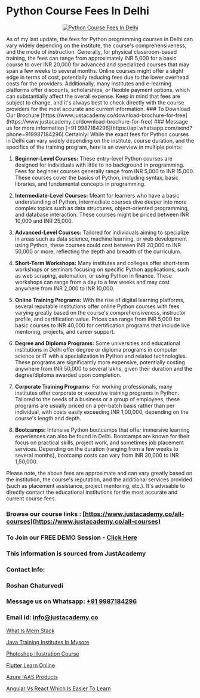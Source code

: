 # Python Course Fees In Delhi

<p align="center">
  <a href="https://justacademy.co/course-detail/python-training">
    <img src="https://justacademy.co/storage2/course_image/1709713400_course_image.webp" alt="Python Course Fees In Delhi">
  </a>
</p>
As of my last update, the fees for Python programming courses in Delhi can vary widely depending on the institute, the course's comprehensiveness, and the mode of instruction. Generally, for physical classroom-based training, the fees can range from approximately INR 5,000 for a basic course to over INR 20,000 for advanced and specialized courses that may span a few weeks to several months. Online courses might offer a slight edge in terms of cost, potentially reducing fees due to the lower overhead costs for the providers. Additionally, many institutes and e-learning platforms offer discounts, scholarships, or flexible payment options, which can substantially affect the overall expense. Keep in mind that fees are subject to change, and it's always best to check directly with the course providers for the most accurate and current information.
### To Download Our Brochure [https://www.justacademy.co/download-brochure-for-free](https://www.justacademy.co/download-brochure-for-free)
### Message us for more information [+91 9987184296](https://api.whatsapp.com/send?phone=919987184296)
Certainly! While the exact fees for Python courses in Delhi can vary widely depending on the institute, course duration, and the specifics of the training program, here is an overview in multiple points:

1) **Beginner-Level Courses:** These entry-level Python courses are designed for individuals with little to no background in programming. Fees for beginner courses generally range from INR 5,000 to INR 15,000. These courses cover the basics of Python, including syntax, basic libraries, and fundamental concepts in programming.

2) **Intermediate-Level Courses:** Meant for learners who have a basic understanding of Python, intermediate courses dive deeper into more complex topics such as data structures, object-oriented programming, and database interaction. These courses might be priced between INR 10,000 and INR 25,000.

3) **Advanced-Level Courses:** Tailored for individuals aiming to specialize in areas such as data science, machine learning, or web development using Python, these courses could cost between INR 20,000 to INR 50,000 or more, reflecting the depth and breadth of the curriculum.

4) **Short-Term Workshops:** Many institutes and colleges offer short-term workshops or seminars focusing on specific Python applications, such as web scraping, automation, or using Python in finance. These workshops can range from a day to a few weeks and may cost anywhere from INR 2,000 to INR 10,000.

5) **Online Training Programs:** With the rise of digital learning platforms, several reputable institutions offer online Python courses with fees varying greatly based on the course's comprehensiveness, instructor profile, and certification value. Prices can range from INR 5,000 for basic courses to INR 40,000 for certification programs that include live mentoring, projects, and career support.

6) **Degree and Diploma Programs:** Some universities and educational institutions in Delhi offer degree or diploma programs in computer science or IT with a specialization in Python and related technologies. These programs are significantly more expensive, potentially costing anywhere from INR 50,000 to several lakhs, given their duration and the degree/diploma awarded upon completion.

7) **Corporate Training Programs:** For working professionals, many institutes offer corporate or executive training programs in Python. Tailored to the needs of a business or a group of employees, these programs are usually priced on a per-batch basis rather than per individual, with costs easily exceeding INR 1,00,000, depending on the course's length and depth.

8) **Bootcamps:** Intensive Python bootcamps that offer immersive learning experiences can also be found in Delhi. Bootcamps are known for their focus on practical skills, project work, and sometimes job placement services. Depending on the duration (ranging from a few weeks to several months), bootcamp costs can vary from INR 30,000 to INR 1,50,000.

Please note, the above fees are approximate and can vary greatly based on the institution, the course's reputation, and the additional services provided (such as placement assistance, project mentoring, etc.). It's advisable to directly contact the educational institutions for the most accurate and current course fees.

### Browse our course links : [https://www.justacademy.co/all-courses](https://www.justacademy.co/all-courses) 
### To Join our FREE DEMO Session - [Click Here](https://www.justacademy.co/register-for-course-demo)


### This information is sourced from JustAcademy
### Contact Info:
### Roshan Chaturvedi
### Message us on Whatsapp: [+91 9987184296](https://api.whatsapp.com/send?phone=919987184296)
### Email id: [info@justacademy.co](mailto:info@justacademy.co)
                
[What Is Mern Stack](https://www.linkedin.com/pulse/what-mern-stack-justacademy-berlin-vrpoc/)

[Java Training Institutes In Mysore](https://www.linkedin.com/pulse/java-training-institutes-mysore-justacademy-leicester-appke?trackingId=Ype%2FdM9rQQxqFrCZsJbHoQ%3D%3D&lipi=urn%3Ali%3Apage%3Ad_flagship3_company_admin%3BPIc21Xd3RP6vIx4zw3ky%2FQ%3D%3D)

[Photoshop Illustration Course](https://medium.com/@mistersumit961/photoshop-illustration-course-900ccbe2cfee)

[Flutter Learn Online](https://medium.com/@akanshapatil/flutter-learn-online-25ed0d008a7c)

[Azure IAAS Products](https://justacademyin.github.io/justacademy/azure-iaas-products)

[Angular Vs React Which Is Easier To Learn](https://justacademyin.github.io/justacademy/angular-vs-react-which-is-easier-to-learn)

